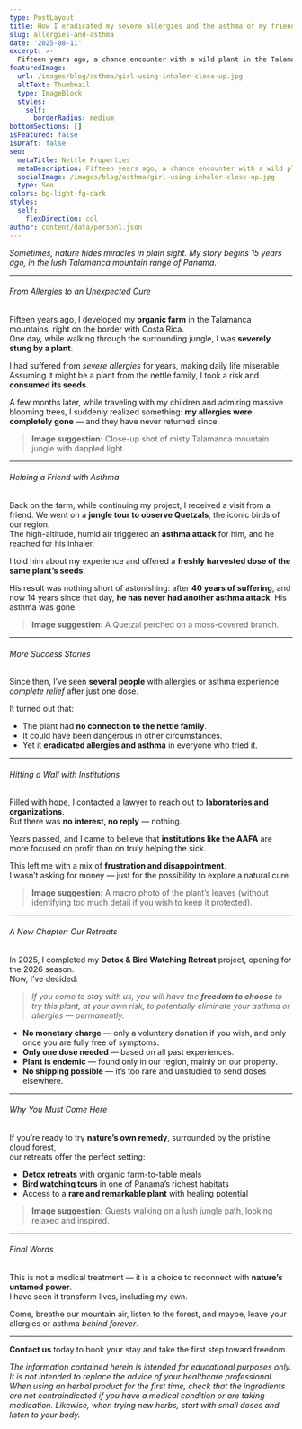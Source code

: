 ```yaml
---
type: PostLayout
title: How I eradicated my severe allergies and the asthma of my friends and visitors
slug: allergies-and-asthma
date: '2025-08-11'
excerpt: >-
  Fifteen years ago, a chance encounter with a wild plant in the Talamanca mountains cured me of lifelong allergies — and later, helped a friend overcome 40 years of asthma. Today, in our cloud forest retreat, we offer guests the rare opportunity to experience this remarkable plant for themselves, surrounded by pure air, organic food, and the healing power of nature.
featuredImage:
  url: /images/blog/asthma/girl-using-inhaler-close-up.jpg
  altText: Thumbnail
  type: ImageBlock
  styles:
    self:
      borderRadius: medium
bottomSections: []
isFeatured: false
isDraft: false
seo:
  metaTitle: Nettle Properties
  metaDescription: Fifteen years ago, a chance encounter with a wild plant in the Talamanca mountains cured me of lifelong allergies — and later, helped a friend overcome 40 years of asthma. Today, in our cloud forest retreat, we offer guests the rare opportunity to experience this remarkable plant for themselves, surrounded by pure air, organic food, and the healing power of nature.
  socialImage: /images/blog/asthma/girl-using-inhaler-close-up.jpg
  type: Seo
colors: bg-light-fg-dark
styles:
  self:
    flexDirection: col
author: content/data/person1.json
---
```


_Sometimes, nature hides miracles in plain sight. My story begins 15 years ago, in the lush Talamanca mountain range of Panama._

---

###### From Allergies to an Unexpected Cure

Fifteen years ago, I developed my **organic farm** in the Talamanca mountains, right on the border with Costa Rica.  
One day, while walking through the surrounding jungle, I was **severely stung by a plant**.

I had suffered from _severe allergies_ for years, making daily life miserable. Assuming it might be a plant from the nettle family, I took a risk and **consumed its seeds**.

A few months later, while traveling with my children and admiring massive blooming trees, I suddenly realized something: **my allergies were completely gone** — and they have never returned since.

> **Image suggestion:** Close-up shot of misty Talamanca mountain jungle with dappled light.

---

###### Helping a Friend with Asthma

Back on the farm, while continuing my project, I received a visit from a friend. We went on a **jungle tour to observe Quetzals**, the iconic birds of our region.  
The high-altitude, humid air triggered an **asthma attack** for him, and he reached for his inhaler.

I told him about my experience and offered a **freshly harvested dose of the same plant’s seeds**.

His result was nothing short of astonishing: after **40 years of suffering**, and now 14 years since that day, **he has never had another asthma attack**. His asthma was gone.

> **Image suggestion:** A Quetzal perched on a moss-covered branch.

---

###### More Success Stories

Since then, I’ve seen **several people** with allergies or asthma experience _complete relief_ after just one dose.

It turned out that:

- The plant had **no connection to the nettle family**.
- It could have been dangerous in other circumstances.
- Yet it **eradicated allergies and asthma** in everyone who tried it.

---

###### Hitting a Wall with Institutions

Filled with hope, I contacted a lawyer to reach out to **laboratories and organizations**.  
But there was **no interest, no reply** — nothing.

Years passed, and I came to believe that **institutions like the AAFA** are more focused on profit than on truly helping the sick.

This left me with a mix of **frustration and disappointment**.  
I wasn’t asking for money — just for the possibility to explore a natural cure.

> **Image suggestion:** A macro photo of the plant’s leaves (without identifying too much detail if you wish to keep it protected).

---

###### A New Chapter: Our Retreats

In 2025, I completed my **Detox & Bird Watching Retreat** project, opening for the 2026 season.  
Now, I’ve decided:

> _If you come to stay with us, you will have the **freedom to choose** to try this plant, at your own risk, to potentially eliminate your asthma or allergies — permanently._

- **No monetary charge** — only a voluntary donation if you wish, and only once you are fully free of symptoms.
- **Only one dose needed** — based on all past experiences.
- **Plant is endemic** — found only in our region, mainly on our property.
- **No shipping possible** — it’s too rare and unstudied to send doses elsewhere.

---

###### Why You Must Come Here

If you’re ready to try **nature’s own remedy**, surrounded by the pristine cloud forest,  
our retreats offer the perfect setting:

- **Detox retreats** with organic farm-to-table meals
- **Bird watching tours** in one of Panama’s richest habitats
- Access to a **rare and remarkable plant** with healing potential

> **Image suggestion:** Guests walking on a lush jungle path, looking relaxed and inspired.

---

###### Final Words

This is not a medical treatment — it is a choice to reconnect with **nature’s untamed power**.  
I have seen it transform lives, including my own.

Come, breathe our mountain air, listen to the forest, and maybe, leave your allergies or asthma _behind forever_.

---

**Contact us** today to book your stay and take the first step toward freedom.

_The information contained herein is intended for educational purposes only. It is not intended to replace the advice of your healthcare professional. When using an herbal product for the first time, check that the ingredients are not contraindicated if you have a medical condition or are taking medication. Likewise, when trying new herbs, start with small doses and listen to your body._
